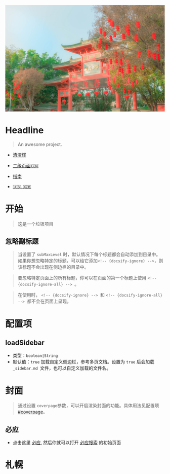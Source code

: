 ![](_media/fengmian001.jpg)

# Headline

> An awesome project.

* [渣渣辉](guide.md "The greatest guide in the world")
  
* [二级页面:cn:](second/)
  
* [指南](second/guide)
  
* [:us:, :uk:](/)


# 开始

>这是一个垃圾项目

## 忽略副标题 <!-- {docsify-ignore}-->
>当设置了 `subMaxLevel` 时，默认情况下每个标题都会自动添加到目录中。如果你想忽略特定的标题，可以给它添加`<!-- {docsify-ignore} -->`，则该标题不会出现在侧边栏的目录中。

>要忽略特定页面上的所有标题，你可以在页面的第一个标题上使用 `<!-- {docsify-ignore-all} --> `。

>在使用时， `<!-- {docsify-ignore} --> `和 `<!-- {docsify-ignore-all} --> `都不会在页面上呈现。

# 配置项

## loadSidebar
- 类型：`boolean|String`
- 默认值：`true`
    加载自定义侧边栏，参考多页文档。设置为 `true` 后会加载 `_sidebar.md `文件，也可以自定义加载的文件名。

# 封面

>通过设置 `coverpage`参数，可以开启渲染封面的功能。具体用法见配置项[#coverpage]()。

## 必应

- 点击这里 [必应](https://cn.bing.com), 然后你就可以打开 [必应搜索](https://cn.bing.com) 的初始页面

# 札幌
